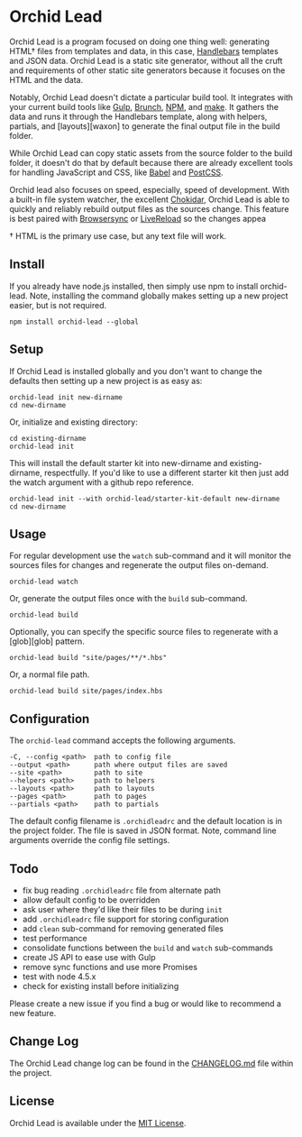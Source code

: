 # Orchid Lead

Orchid Lead is a program focused on doing one thing well: generating HTML† files from templates and data, in this case, [Handlebars][3] templates and JSON data. Orchid Lead is a static site generator, without all the cruft and requirements of other static site generators because it focuses on the HTML and the data.

Notably, Orchid Lead doesn't dictate a particular build tool. It integrates with your current build tools like [Gulp][gulp], [Brunch][brunch], [NPM][npm-build-tool], and [make][make]. It gathers the data and runs it through the Handlebars template, along with helpers, partials, and [layouts][waxon] to generate the final output file in the build folder.

While Orchid Lead can copy static assets from the source folder to the build folder, it doesn't do that by default because there are already excellent tools for handling JavaScript and CSS, like [Babel][babel] and [PostCSS][postcss].

Orchid lead also focuses on speed, especially, speed of development. With a built-in file system watcher, the excellent [Chokidar][chokidar], Orchid Lead is able to quickly and reliably rebuild output files as the sources change. This feature is best paired with [Browsersync][browsersync] or [LiveReload][livereload] so the changes appea

† HTML is the primary use case, but any text file will work.

## Install

If you already have node.js installed, then simply use npm to install orchid-lead. Note, installing the command globally makes setting up a new project easier, but is not required.

```shell
npm install orchid-lead --global
```

## Setup

If Orchid Lead is installed globally and you don't want to change the defaults then setting up a new project is as easy as:

```shell
orchid-lead init new-dirname
cd new-dirname
```

Or, initialize and existing directory:

```shell
cd existing-dirname
orchid-lead init
```

This will install the default starter kit into new-dirname and existing-dirname, respectfully. If you'd like to use a different starter kit then just add the watch argument with a github repo reference.

```shell
orchid-lead init --with orchid-lead/starter-kit-default new-dirname
cd new-dirname
```

## Usage

For regular development use the `watch` sub-command and it will monitor the sources files for changes and regenerate the output files on-demand.

```shell
orchid-lead watch
```

Or, generate the output files once with the `build` sub-command.

```shell
orchid-lead build
````

Optionally, you can specify the specific source files to regenerate with a [glob][glob] pattern.

```shell
orchid-lead build "site/pages/**/*.hbs"
````

Or, a normal file path.

```shell
orchid-lead build site/pages/index.hbs
````

## Configuration

The `orchid-lead` command accepts the following arguments.

    -C, --config <path>  path to config file
    --output <path>      path where output files are saved
    --site <path>        path to site
    --helpers <path>     path to helpers
    --layouts <path>     path to layouts
    --pages <path>       path to pages
    --partials <path>    path to partials

The default config filename is `.orchidleadrc` and the default location is in the project folder. The file is saved in JSON format. Note, command line arguments override the config file settings.

## Todo

* fix bug reading `.orchidleadrc` file from alternate path
* allow default config to be overridden
* ask user where they'd like their files to be during `init`
* add `.orchidleadrc` file support for storing configuration
* add `clean` sub-command for removing generated files
* test performance
* consolidate functions between the `build` and `watch` sub-commands
* create JS API to ease use with Gulp
* remove sync functions and use more Promises
* test with node 4.5.x
* check for existing install before initializing

Please create a new issue if you find a bug or would like to recommend a new feature.

## Change Log

The Orchid Lead change log can be found in the [CHANGELOG.md][2] file within the project.

## License

Orchid Lead is available under the [MIT License][1].

[1]: https://github.com/keithws/orchid-lead/blob/master/LICENSE
[2]: https://github.com/keithws/orchid-lead/blob/master/CHANGELOG.md
[3]: http://handlebarsjs.com
[npm-build-tool]: https://www.keithcirkel.co.uk/how-to-use-npm-as-a-build-tool/
[wax-on]: https://www.npmjs.com/package/wax-on
[postcss]: http://postcss.org
[babel]: http://babeljs.io
[chokidar]: https://github.com/paulmillr/chokidar
[livereload]: https://github.com/livereload/livereload-js
[browsersync]: https://www.browsersync.io
[gulp]: http://gulpjs.com
[brunch]: http://brunch.io
[make]: https://www.gnu.org/software/make/
